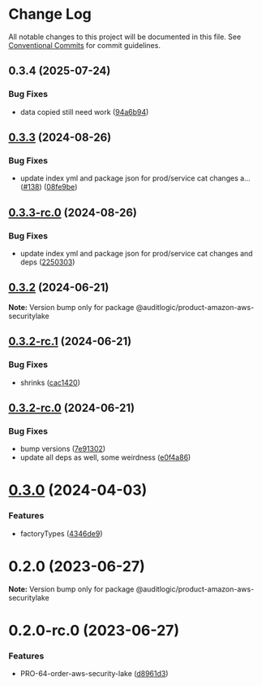 # Change Log

All notable changes to this project will be documented in this file.
See [Conventional Commits](https://conventionalcommits.org) for commit guidelines.

## 0.3.4 (2025-07-24)


### Bug Fixes

* data copied still need work ([94a6b94](https://github.com/zerobias-org/product/commit/94a6b942fb0516367548599d739529536132755a))





## [0.3.3](https://github.com/auditlogic/product/compare/@auditlogic/product-amazon-aws-securitylake@0.3.2...@auditlogic/product-amazon-aws-securitylake@0.3.3) (2024-08-26)


### Bug Fixes

* update index yml and package json for prod/service cat changes a… ([#138](https://github.com/auditlogic/product/issues/138)) ([08fe9be](https://github.com/auditlogic/product/commit/08fe9beb1c8457462a19bc69caa02e6212d97e1a))





## [0.3.3-rc.0](https://github.com/auditlogic/product/compare/@auditlogic/product-amazon-aws-securitylake@0.3.2...@auditlogic/product-amazon-aws-securitylake@0.3.3-rc.0) (2024-08-26)


### Bug Fixes

* update index yml and package json for prod/service cat changes and deps ([2250303](https://github.com/auditlogic/product/commit/225030363a363608240135b7ebed386b28f01e4b))





## [0.3.2](https://github.com/auditlogic/product/compare/@auditlogic/product-amazon-aws-securitylake@0.3.2-rc.1...@auditlogic/product-amazon-aws-securitylake@0.3.2) (2024-06-21)

**Note:** Version bump only for package @auditlogic/product-amazon-aws-securitylake





## [0.3.2-rc.1](https://github.com/auditlogic/product/compare/@auditlogic/product-amazon-aws-securitylake@0.3.2-rc.0...@auditlogic/product-amazon-aws-securitylake@0.3.2-rc.1) (2024-06-21)


### Bug Fixes

* shrinks ([cac1420](https://github.com/auditlogic/product/commit/cac14200fefcd8183ab69fe89a47bd3f70f563e9))





## [0.3.2-rc.0](https://github.com/auditlogic/product/compare/@auditlogic/product-amazon-aws-securitylake@0.3.0...@auditlogic/product-amazon-aws-securitylake@0.3.2-rc.0) (2024-06-21)


### Bug Fixes

* bump versions ([7e91302](https://github.com/auditlogic/product/commit/7e913023b8b312150ed7762c32fbbe616be71de5))
* update all deps as well, some weirdness ([e0f4a86](https://github.com/auditlogic/product/commit/e0f4a864714e2d3de6bbf3da014d5312fe53be2f))





# [0.3.0](https://github.com/auditlogic/product/compare/@auditlogic/product-amazon-aws-securitylake@0.2.0...@auditlogic/product-amazon-aws-securitylake@0.3.0) (2024-04-03)


### Features

* factoryTypes ([4346de9](https://github.com/auditlogic/product/commit/4346de92693aee892fccf725338ffc7b80ab182b))





# 0.2.0 (2023-06-27)

**Note:** Version bump only for package @auditlogic/product-amazon-aws-securitylake





# 0.2.0-rc.0 (2023-06-27)


### Features

* PRO-64-order-aws-security-lake ([d8961d3](https://github.com/auditlogic/product/commit/d8961d3d11fa98ec8ecfa2398373e208128a3941))
